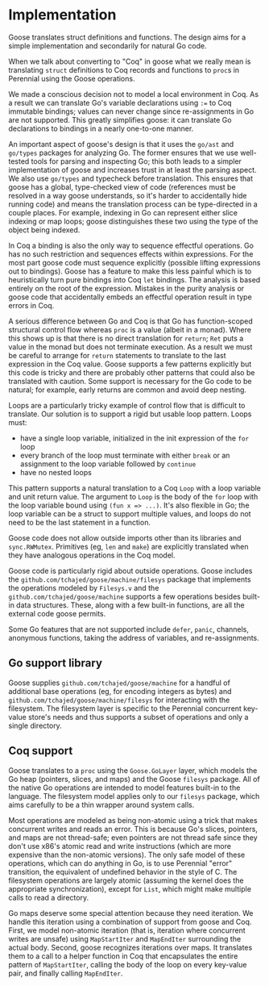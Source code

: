 # Implementation

Goose translates struct definitions and functions. The design aims for a simple implementation and secondarily for natural Go code.

When we talk about converting to "Coq" in goose what we really mean is translating `struct` definitions to Coq records and functions to `proc`s in Perennial using the Goose operations.

We made a conscious decision not to model a local environment in Coq. As a result we can translate Go's variable declarations using `:=` to Coq immutable bindings; values can never change since re-assignments in Go are not supported. This greatly simplifies goose: it can translate Go declarations to bindings in a nearly one-to-one manner.

An important aspect of goose's design is that it uses the `go/ast` and `go/types` packages for analyzing Go. The former ensures that we use well-tested tools for parsing and inspecting Go; this both leads to a simpler implementation of goose and increases trust in at least the parsing aspect. We also use `go/types` and typecheck before translation. This ensures that goose has a global, type-checked view of code (references must be resolved in a way goose understands, so it's harder to accidentally hide running code) and means the translation process can be type-directed in a couple places. For example, indexing in Go can represent either slice indexing or map loops; goose distinguishes these two using the type of the object being indexed.

In Coq a binding is also the only way to sequence effectful operations. Go has no such restriction and sequences effects within expressions. For the most part goose code must sequence explicitly (possible lifting expressions out to bindings). Goose has a feature to make this less painful which is to heuristically turn pure bindings into Coq `let` bindings. The analysis is based entirely on the root of the expression. Mistakes in the purity analysis or goose code that accidentally embeds an effectful operation result in type errors in Coq.

A serious difference between Go and Coq is that Go has function-scoped structural control flow whereas `proc` is a value (albeit in a monad). Where this shows up is that there is no direct translation for `return`; `Ret` puts a value in the monad but does not terminate execution. As a result we must be careful to arrange for `return` statements to translate to the last expression in the Coq value. Goose supports a few patterns explicitly but this code is tricky and there are probably other patterns that could also be translated with caution. Some support is necessary for the Go code to be natural; for example, early returns are common and avoid deep nesting.

Loops are a particularly tricky example of control flow that is difficult to translate. Our solution is to support a rigid but usable loop pattern. Loops must:

- have a single loop variable, initialized in the init expression of the `for` loop
- every branch of the loop must terminate with either `break` or an assignment to the loop variable followed by `continue`
- have no nested loops

This pattern supports a natural translation to a Coq `Loop` with a loop variable and unit return value. The argument to `Loop` is the body of the `for` loop with the loop variable bound using `(fun x => ...)`. It's also flexible in Go; the loop variable can be a struct to support multiple values, and loops do not need to be the last statement in a function.

Goose code does not allow outside imports other than its libraries and `sync.RWMutex`. Primitives (eg, `len` and `make`) are explicitly translated when they have analogous operations in the Coq model.

Goose code is particularly rigid about outside operations. Goose includes the `github.com/tchajed/goose/machine/filesys` package that implements the operations modeled by `Filesys.v` and the `github.com/tchajed/goose/machine` supports a few operations besides built-in data structures. These, along with a few built-in functions, are all the external code goose permits.

Some Go features that are not supported include `defer`, `panic`, channels, anonymous functions, taking the address of variables, and re-assignments.

## Go support library

Goose supplies `github.com/tchajed/goose/machine` for a handful of additional base operations (eg, for encoding integers as bytes) and `github.com/tchajed/goose/machine/filesys` for interacting with the filesystem. The filesystem layer is specific to the Perennial concurrent key-value store's needs and thus supports a subset of operations and only a single directory.

## Coq support

Goose translates to a `proc` using the `Goose.GoLayer` layer, which models the Go heap (pointers, slices, and maps) and the Goose `filesys` package. All of the native Go operations are intended to model features built-in to the language. The filesystem model applies only to our `filesys` package, which aims carefully to be a thin wrapper around system calls.

Most operations are modeled as being non-atomic using a trick that makes concurrent writes and reads an error. This is because Go's slices, pointers, and maps are not thread-safe; even pointers are not thread safe since they don't use x86's atomic read and write instructions (which are more expensive than the non-atomic versions). The only safe model of these operations, which can do anything in Go, is to use Perennial "error" transition, the equivalent of undefined behavior in the style of C. The filesystem operations are largely atomic (assuming the kernel does the appropriate synchronization), except for `List`, which might make multiple calls to read a directory.

Go maps deserve some special attention because they need iteration. We handle this iteration using a combination of support from goose and Coq. First, we model non-atomic iteration (that is, iteration where concurrent writes are unsafe) using `MapStartIter` and `MapEndIter` surrounding the actual body. Second, goose recognizes iterations over maps. It translates them to a call to a helper function in Coq that encapsulates the entire pattern of `MapStartIter`, calling the body of the loop on every key-value pair, and finally calling `MapEndIter`.
